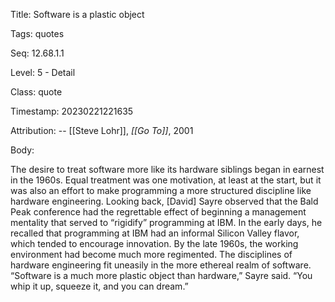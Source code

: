 Title:  Software is a plastic object

Tags:   quotes

Seq:    12.68.1.1

Level:  5 - Detail

Class:  quote

Timestamp: 20230221221635

Attribution: -- [[Steve Lohr]], *[[Go To]]*, 2001

Body:

The desire to treat software more like its hardware siblings began in earnest in the 1960s. Equal treatment was one motivation, at least at the start, but it was also an effort to make programming a more structured discipline like hardware engineering. Looking back, [David] Sayre observed that the Bald Peak conference had the regrettable effect of beginning a management mentality that served to “rigidify” programming at IBM. In the early days, he recalled that programming at IBM had an informal Silicon Valley flavor, which tended to encourage innovation. By the late 1960s, the working environment had become much more regimented. The disciplines of hardware engineering fit uneasily in the more ethereal realm of software. “Software is a much more plastic object than hardware,” Sayre said. “You whip it up, squeeze it, and you can dream.”
